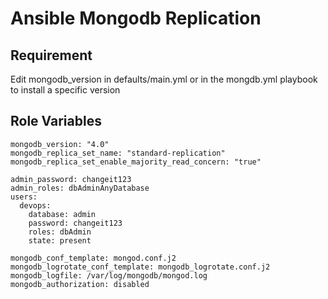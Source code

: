 # Ansible Mongodb Replication

## Requirement

Edit mongodb_version in defaults/main.yml or in the mongdb.yml playbook to install a specific version

## Role Variables

```
mongodb_version: "4.0"
mongodb_replica_set_name: "standard-replication"
mongodb_replica_set_enable_majority_read_concern: "true"

admin_password: changeit123
admin_roles: dbAdminAnyDatabase
users:
  devops:
    database: admin
    password: changeit123
    roles: dbAdmin
    state: present

mongodb_conf_template: mongod.conf.j2
mongodb_logrotate_conf_template: mongodb_logrotate.conf.j2
mongodb_logfile: /var/log/mongodb/mongod.log
mongodb_authorization: disabled
```
